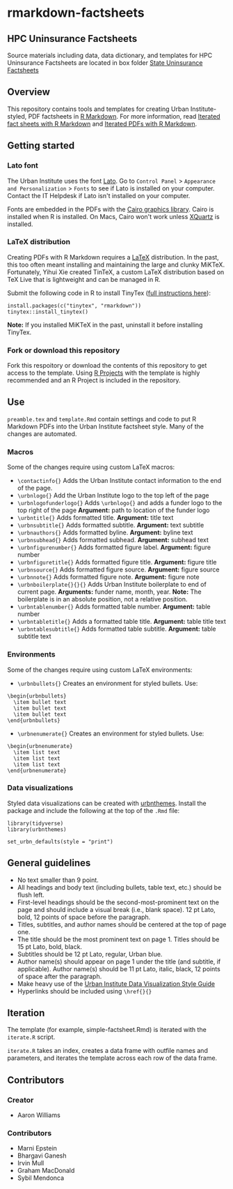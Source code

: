 # rmarkdown-factsheets 

## HPC Uninsurance Factsheets 

Source materials including data, data dictionary, and templates for HPC Uninsurance Factsheets are located in box folder [State Uninsurance Factsheets](https://urbanorg.app.box.com/folder/77127009175)

## Overview

This repository contains tools and templates for creating Urban Institute-styled, PDF factsheets in [R Markdown](https://rmarkdown.rstudio.com/). For more information, read [Iterated fact sheets with R Markdown](https://medium.com/@urban_institute/iterated-fact-sheets-with-r-markdown-d685eb4eafce) and [Iterated PDFs with R Markdown](https://medium.com/@urban_institute/iterated-pdfs-with-r-markdown-144e2a6d6a1a).

## Getting started

### Lato font

The Urban Institute uses the font [Lato](https://fonts.google.com/specimen/Lato). Go to `Control Panel` > `Appearance and Personalization` > `Fonts` to see if Lato is installed on your computer. Contact the IT Helpdesk if Lato isn't installed on your computer. 

Fonts are embedded in the PDFs with the [Cairo graphics library](https://www.cairographics.org/). Cairo is installed when R is installed. On Macs, Cairo won't work unless [XQuartz](https://www.xquartz.org/) is installed. 

### LaTeX distribution

Creating PDFs with R Markdown requires a [LaTeX](https://www.latex-project.org/about/) distribution. In the past, this too often meant installing and maintaining the large and clunky MiKTeX. Fortunately, Yihui Xie created TinTeX, a custom LaTeX distribution based on TeX Live that is lightweight and can be managed in R.

Submit the following code in R to install TinyTex ([full instructions here](https://yihui.name/tinytex/)):

```
install.packages(c("tinytex", "rmarkdown"))
tinytex::install_tinytex()
```
**Note:** If you installed MiKTeX in the past, uninstall it before installing TinyTex. 

### Fork or download this repository

Fork this respoitory or download the contents of this repository to get access to the template. Using [R Projects](https://ui-research.github.io/r-at-urban/intro-to-r.html#projects) with the template is highly recommended and an R Project is included in the repository.  

## Use

`preamble.tex` and `template.Rmd` contain settings and code to put R Markdown PDFs into the Urban Institute factsheet style. Many of the changes are automated. 

### Macros

Some of the changes require using custom LaTeX macros:

* `\contactinfo{}` Adds the Urban Institute contact information to the end of the page. 
* `\urbnlogo{}` Add the Urban Institute logo to the top left of the page
* `\urbnlogofunderlogo{}` Adds `\urbnlogo{}` and adds a funder logo to the top right of the page **Argument:** path to location of the funder logo
* `\urbntitle{}` Adds formatted title. **Argument:** title text
* `\urbnsubtitle{}` Adds formatted subtitle. **Argument:** text subtitle
* `\urbnauthors{}` Adds formatted byline. **Argument:** byline text
* `\urbnsubhead{}` Adds formatted subhead. **Argument:** subhead text
* `\urbnfigurenumber{}` Adds formatted figure label. **Argument:** figure number
* `\urbnfiguretitle{}` Adds formatted figure title. **Argument:** figure title
* `\urbnsource{}` Adds formatted figure source. **Argument:** figure source
* `\urbnnote{}` Adds formatted figure note. **Argument:**  figure note
* `\urbnboilerplate{}{}{}` Adds Urban Institute boilerplate to end of current page. **Arguments:** funder name, month, year. **Note:** The boilerplate is in an absolute position, not a relative position. 
* `\urbntablenumber{}` Adds formatted table number. **Argument:** table number
* `\urbntabletitle{}` Adds a formatted table title. **Argument:** table title text
* `\urbntablesubtitle{}` Adds formatted table subtitle. **Argument:** table subtitle text


### Environments

Some of the changes require using custom LaTeX environments:

* `\urbnbullets{}` Creates an environment for styled bullets. Use:

```
\begin{urbnbullets}
  \item bullet text
  \item bullet text
  \item bullet text
\end{urbnbullets}
```

* `\urbnenumerate{}` Creates an environment for styled bullets. Use:

```
\begin{urbnenumerate}
  \item list text
  \item list text
  \item list text
\end{urbnenumerate}
```

### Data visualizations

Styled data visualizations can be created with [urbnthemes](https://github.com/UI-Research/urbnthemes). Install the package and include the following at the top of the `.Rmd` file:

```
library(tidyverse)
library(urbnthemes)

set_urbn_defaults(style = "print")
```

## General guidelines

* No text smaller than 9 point.
* All headings and body text (including bullets, table text, etc.) should be flush left.
* First-level headings should be the second-most-prominent text on the page and should include a visual break (i.e., blank space). 12 pt Lato, bold, 12 points of space before the paragraph.
* Titles, subtitles, and author names should be centered at the top of page one.
* The title should be the most prominent text on page 1. Titles should be 15 pt Lato, bold, black.
* Subtitles should be 12 pt Lato, regular, Urban blue.
* Author name(s) should appear on page 1 under the title (and subtitle, if applicable). Author name(s) should be 11 pt Lato, italic, black, 12 points of space after the paragraph.
* Make heavy use of the [Urban Institute Data Visualization Style Guide](http://urbaninstitute.github.io/graphics-styleguide/)
* Hyperlinks should be included using `\href{}{}`

## Iteration

The template (for example, simple-factsheet.Rmd) is iterated with the `iterate.R` script. 

`iterate.R` takes an index, creates a data frame with outfile names and parameters, and iterates the template across each row of the data frame. 

## Contributors

### Creator

* Aaron Williams

### Contributors

* Marni Epstein
* Bhargavi Ganesh
* Irvin Mull
* Graham MacDonald 
* Sybil Mendonca
